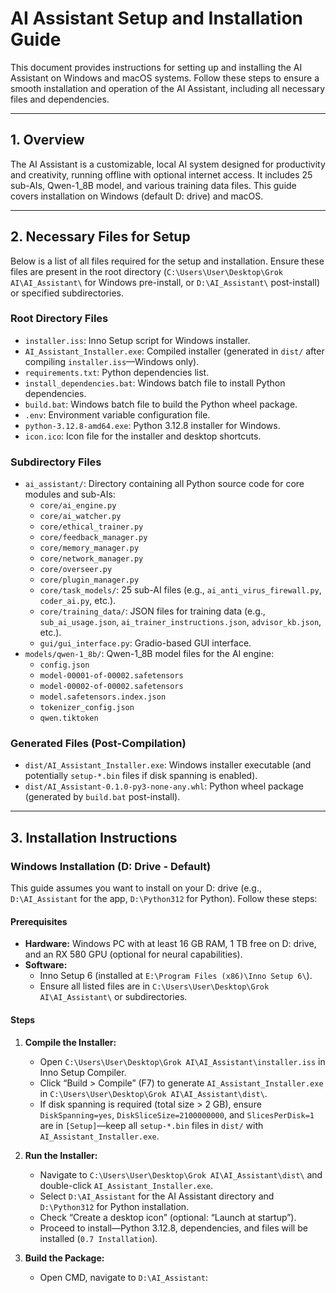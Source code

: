 # AI Assistant Setup and Installation Guide

This document provides instructions for setting up and installing the AI Assistant on Windows and macOS systems. Follow these steps to ensure a smooth installation and operation of the AI Assistant, including all necessary files and dependencies.

---

## 1. Overview
The AI Assistant is a customizable, local AI system designed for productivity and creativity, running offline with optional internet access. It includes 25 sub-AIs, Qwen-1_8B model, and various training data files. This guide covers installation on Windows (default D: drive) and macOS.

---

## 2. Necessary Files for Setup
Below is a list of all files required for the setup and installation. Ensure these files are present in the root directory (`C:\Users\User\Desktop\Grok AI\AI_Assistant\` for Windows pre-install, or `D:\AI_Assistant\` post-install) or specified subdirectories.

### Root Directory Files
- `installer.iss`: Inno Setup script for Windows installer.
- `AI_Assistant_Installer.exe`: Compiled installer (generated in `dist/` after compiling `installer.iss`—Windows only).
- `requirements.txt`: Python dependencies list.
- `install_dependencies.bat`: Windows batch file to install Python dependencies.
- `build.bat`: Windows batch file to build the Python wheel package.
- `.env`: Environment variable configuration file.
- `python-3.12.8-amd64.exe`: Python 3.12.8 installer for Windows.
- `icon.ico`: Icon file for the installer and desktop shortcuts.

### Subdirectory Files
- `ai_assistant/`: Directory containing all Python source code for core modules and sub-AIs:
  - `core/ai_engine.py`
  - `core/ai_watcher.py`
  - `core/ethical_trainer.py`
  - `core/feedback_manager.py`
  - `core/memory_manager.py`
  - `core/network_manager.py`
  - `core/overseer.py`
  - `core/plugin_manager.py`
  - `core/task_models/`: 25 sub-AI files (e.g., `ai_anti_virus_firewall.py`, `coder_ai.py`, etc.).
  - `core/training_data/`: JSON files for training data (e.g., `sub_ai_usage.json`, `ai_trainer_instructions.json`, `advisor_kb.json`, etc.).
  - `gui/gui_interface.py`: Gradio-based GUI interface.
- `models/qwen-1_8b/`: Qwen-1_8B model files for the AI engine:
  - `config.json`
  - `model-00001-of-00002.safetensors`
  - `model-00002-of-00002.safetensors`
  - `model.safetensors.index.json`
  - `tokenizer_config.json`
  - `qwen.tiktoken`

### Generated Files (Post-Compilation)
- `dist/AI_Assistant_Installer.exe`: Windows installer executable (and potentially `setup-*.bin` files if disk spanning is enabled).
- `dist/AI_Assistant-0.1.0-py3-none-any.whl`: Python wheel package (generated by `build.bat` post-install).

---

## 3. Installation Instructions

### Windows Installation (D: Drive - Default)
This guide assumes you want to install on your D: drive (e.g., `D:\AI_Assistant` for the app, `D:\Python312` for Python). Follow these steps:

#### Prerequisites
- **Hardware:** Windows PC with at least 16 GB RAM, 1 TB free on D: drive, and an RX 580 GPU (optional for neural capabilities).
- **Software:**
  - Inno Setup 6 (installed at `E:\Program Files (x86)\Inno Setup 6\`).
  - Ensure all listed files are in `C:\Users\User\Desktop\Grok AI\AI_Assistant\` or subdirectories.

#### Steps
1. **Compile the Installer:**
   - Open `C:\Users\User\Desktop\Grok AI\AI_Assistant\installer.iss` in Inno Setup Compiler.
   - Click “Build > Compile” (F7) to generate `AI_Assistant_Installer.exe` in `C:\Users\User\Desktop\Grok AI\AI_Assistant\dist\`.
   - If disk spanning is required (total size > 2 GB), ensure `DiskSpanning=yes`, `DiskSliceSize=2100000000`, and `SlicesPerDisk=1` are in `[Setup]`—keep all `setup-*.bin` files in `dist/` with `AI_Assistant_Installer.exe`.

2. **Run the Installer:**
   - Navigate to `C:\Users\User\Desktop\Grok AI\AI_Assistant\dist\` and double-click `AI_Assistant_Installer.exe`.
   - Select `D:\AI_Assistant` for the AI Assistant directory and `D:\Python312` for Python installation.
   - Check “Create a desktop icon” (optional: “Launch at startup”).
   - Proceed to install—Python 3.12.8, dependencies, and files will be installed (`0.7 Installation`).

3. **Build the Package:**
   - Open CMD, navigate to `D:\AI_Assistant`:
